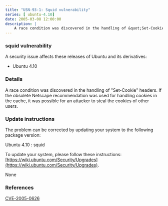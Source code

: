 ```yaml
---
title: "USN-93-1: Squid vulnerability"
series: [ ubuntu-4.10]
date: 2005-03-08 12:00:00
description: |
    A race condition was discovered in the handling of &quot;Set-Cookie&quot; headers. If the obsolete Netscape recommendation was used for handling cookies in the cache, it was possible for an attacker to steal the cookies of other users.
--- 
```

 
 


### squid vulnerability

A security issue affects these releases of Ubuntu and its derivatives:

* Ubuntu 4.10

### Details

A race condition was discovered in the handling of &quot;Set-Cookie&quot; headers. If the obsolete Netscape recommendation was used for handling cookies in the cache, it was possible for an attacker to steal the cookies of other users.

### Update instructions

The problem can be corrected by updating your system to the following package version:

Ubuntu 4.10
 : squid 

To update your system, please follow these instructions: [https://wiki.ubuntu.com/Security/Upgrades](https://wiki.ubuntu.com/Security/Upgrades).

None

### References

 
 [CVE-2005-0626](http://people.ubuntu.com/~ubuntu-security/cve/CVE-2005-0626)
 

